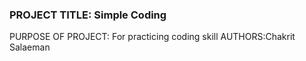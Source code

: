 ### PROJECT TITLE: Simple Coding

PURPOSE OF PROJECT: For practicing coding skill
AUTHORS:Chakrit Salaeman
